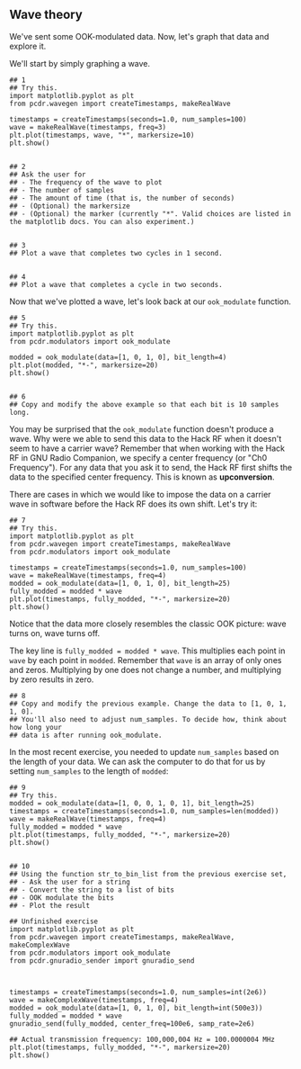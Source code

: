 ## Wave theory

We've sent some OOK-modulated data. Now, let's graph that data and explore it.

We'll start by simply graphing a wave.

```python3
## 1
## Try this.
import matplotlib.pyplot as plt
from pcdr.wavegen import createTimestamps, makeRealWave

timestamps = createTimestamps(seconds=1.0, num_samples=100)
wave = makeRealWave(timestamps, freq=3)
plt.plot(timestamps, wave, "*", markersize=10)
plt.show()


## 2
## Ask the user for
## - The frequency of the wave to plot
## - The number of samples
## - The amount of time (that is, the number of seconds)
## - (Optional) the markersize
## - (Optional) the marker (currently "*". Valid choices are listed in the matplotlib docs. You can also experiment.)


## 3
## Plot a wave that completes two cycles in 1 second.


## 4
## Plot a wave that completes a cycle in two seconds.
```

Now that we've plotted a wave, let's look back at our `ook_modulate` function.

```python3
## 5
## Try this.
import matplotlib.pyplot as plt
from pcdr.modulators import ook_modulate

modded = ook_modulate(data=[1, 0, 1, 0], bit_length=4)
plt.plot(modded, "*-", markersize=20)
plt.show()


## 6
## Copy and modify the above example so that each bit is 10 samples long.
```

You may be surprised that the `ook_modulate` function doesn't produce a wave. Why were we able to send this data to the Hack RF when it doesn't seem to have a carrier wave? Remember that when working with the Hack RF in GNU Radio Companion, we specify a center frequency (or "Ch0 Frequency"). For any data that you ask it to send, the Hack RF first shifts the data to the specified center frequency. This is known as **upconversion**.

There are cases in which we would like to impose the data on a carrier wave in software before the Hack RF does its own shift. Let's try it:

```python3
## 7
## Try this.
import matplotlib.pyplot as plt
from pcdr.wavegen import createTimestamps, makeRealWave
from pcdr.modulators import ook_modulate

timestamps = createTimestamps(seconds=1.0, num_samples=100)
wave = makeRealWave(timestamps, freq=4)
modded = ook_modulate(data=[1, 0, 1, 0], bit_length=25)
fully_modded = modded * wave
plt.plot(timestamps, fully_modded, "*-", markersize=20)
plt.show()
```

Notice that the data more closely resembles the classic OOK picture: wave turns on, wave turns off.

The key line is `fully_modded = modded * wave`. This multiplies each point in `wave` by each point in `modded`. Remember that `wave` is an array of only ones and zeros. Multiplying by one does not change a number, and multiplying by zero results in zero.

```python3
## 8
## Copy and modify the previous example. Change the data to [1, 0, 1, 1, 0].
## You'll also need to adjust num_samples. To decide how, think about how long your
## data is after running ook_modulate.
```

In the most recent exercise, you needed to update `num_samples` based on the length of your data. We can ask the computer to do that for us by setting `num_samples` to the length of `modded`:

```python3
## 9
## Try this.
modded = ook_modulate(data=[1, 0, 0, 1, 0, 1], bit_length=25)
timestamps = createTimestamps(seconds=1.0, num_samples=len(modded))
wave = makeRealWave(timestamps, freq=4)
fully_modded = modded * wave
plt.plot(timestamps, fully_modded, "*-", markersize=20)
plt.show()


## 10
## Using the function str_to_bin_list from the previous exercise set, 
## - Ask the user for a string
## - Convert the string to a list of bits
## - OOK modulate the bits
## - Plot the result 
```


```python3
## Unfinished exercise
import matplotlib.pyplot as plt
from pcdr.wavegen import createTimestamps, makeRealWave, makeComplexWave
from pcdr.modulators import ook_modulate
from pcdr.gnuradio_sender import gnuradio_send



timestamps = createTimestamps(seconds=1.0, num_samples=int(2e6))
wave = makeComplexWave(timestamps, freq=4)
modded = ook_modulate(data=[1, 0, 1, 0], bit_length=int(500e3))
fully_modded = modded * wave
gnuradio_send(fully_modded, center_freq=100e6, samp_rate=2e6)

## Actual transmission frequency: 100,000,004 Hz = 100.0000004 MHz
plt.plot(timestamps, fully_modded, "*-", markersize=20)
plt.show()
```
